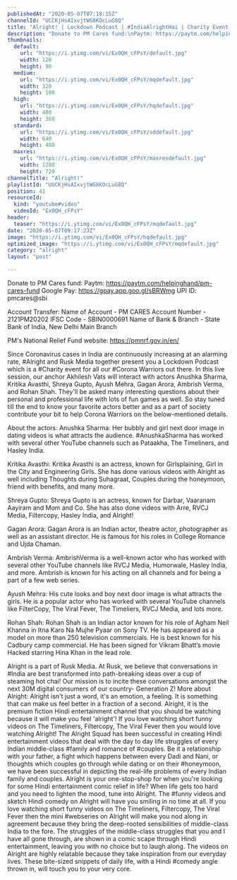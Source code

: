 ```yaml
---
publishedAt: "2020-05-07T07:18:15Z"
channelId: "UCCKjHsAIxvjtWG8KOcLuG8Q"
title: "Alright! | Lockdown Podcast | #IndiaAlrightHai | Charity Event for Corona Warriors"
description: "Donate to PM Cares fund:\nPaytm: https://paytm.com/helpinghand/pm-cares-fund\nGoogle Pay: https://gpay.app.goo.gl/sBRWmg\nUPI ID: pmcares@sbi\n\nAccount Transfer: \nName of Account - PM CARES\nAccount Number - 2121PM20202\nIFSC Code - SBIN0000691\nName of Bank & Branch - State Bank of India, New Delhi Main Branch\n\nPM's National Relief Fund website: https://pmnrf.gov.in/en/\n\nSince Coronavirus cases in India are continuously increasing at an alarming rate, #Alright and Rusk Media together present you a Lockdown Podcast which is a #Charity event for all our #Corona Warriors out there. In this live session, our anchor Akhilesh Vats will interact with actors Anushka Sharma, Kritika Avasthi, Shreya Gupto, Ayush Mehra, Gagan Arora, Ambrish Verma, and Rohan Shah. They'll be asked many interesting questions about their personal and professional life with lots of fun games as well. So stay tuned till the end to know your favorite actors better and as a part of society contribute your bit to help Corona Warriors on the below-mentioned details.\n\nAbout the actors:\nAnushka Sharma: Her bubbly and girl next door image in dating videos is what attracts the audience. #AnushkaSharma has worked with several other YouTube channels such as Pataakha, The Timeliners, and Hasley India. \n\nKritika Avasthi: Kritika Avasthi is an actress, known for Girlsplaining, Girl in the City and Engineering Girls. She has done various videos with Alright as well including Thoughts during Suhagraat, Couples during the honeymoon, friend with benefits, and many more. \n\nShreya Gupto: Shreya Gupto is an actress, known for Darbar, Vaaranam Aayiram and Mom and Co. She has also done videos with Arre, RVCJ Media, Filtercopy, Hasley India, and Alright!\n\nGagan Arora: Gagan Arora is an Indian actor, theatre actor, photographer as well as an assistant director. He is famous for his roles in College Romance and Ujda Chaman. \n\nAmbrish Verma: AmbrishVerma is a well-known actor who has worked with several other YouTube channels like RVCJ Media, Humorwale, Hasley India, and more. Ambrish is known for his acting on all channels and for being a part of a few web series. \n\nAyush Mehra: His cute looks and boy next door image is what attracts the girls. He is a popular actor who has worked with several YouTube channels like FilterCopy, The Viral Fever, The Timeliers, RVCJ Media, and lots more. \n\nRohan Shah: Rohan Shah is an Indian actor known for his role of Agham Neil Khanna in Itna Karo Na Mujhe Pyaar on Sony TV. He has appeared as a model on more than 250 television commercials. He is best known for his Cadbury camp commercial. He has been signed for Vikram Bhatt’s movie Hacked starring Hina Khan in the lead role. \n\nAlright is a part of Rusk Media. At Rusk, we believe that conversations in #India are best transformed into path-breaking ideas over a cup of steaming hot chai! Our mission is to incite these conversations amongst the next 30M digital consumers of our country- Generation Z! \nMore about Alright: Alright isn't just a word, it's an emotion, a feeling. It is something that can make us feel better in a fraction of a second. Alright, it is the premium fiction Hindi entertainment channel that you should be watching because it will make you feel 'alright'! If you love watching short funny videos on The Timeliners, Filtercopy, The Viral Fever then you would love watching Alright!\nThe Alright Squad has been successful in creating  Hindi entertainment videos that deal with the day to day life struggles of every Indian middle-class #family and romance of #couples. Be it a relationship with your father, a fight which happens between every Dadi and Nani, or thoughts which couples go through while dating or on their #honeymoon, we have been successful in depicting the real-life problems of every Indian family and couples. \nAlright is your one-stop-shop for when you're looking for some Hindi entertainment comic relief in life? When life gets too hard and you need to lighten the mood, tune into Alright. The #funny videos and sketch Hindi comedy on Alright will have you smiling in no time at all. If you love watching short funny videos on The Timeliners, Filtercopy, The Viral Fever then the mini #webseries on Alright will make you nod along in agreement because they bring the deep-rooted sensibilities of middle-class India to the fore. The struggles of the middle-class struggles that you and I have all gone through, are shown in a comic scape through Hindi entertainment, leaving you with no choice but to laugh along. \nThe videos on Alright are highly relatable because they take inspiration from our everyday lives. These bite-sized snippets of daily life, with a Hindi #comedy angle thrown in, will touch you to your very core."
thumbnails:
  default:
    url: "https://i.ytimg.com/vi/Ex0QH_cFPsY/default.jpg"
    width: 120
    height: 90
  medium:
    url: "https://i.ytimg.com/vi/Ex0QH_cFPsY/mqdefault.jpg"
    width: 320
    height: 180
  high:
    url: "https://i.ytimg.com/vi/Ex0QH_cFPsY/hqdefault.jpg"
    width: 480
    height: 360
  standard:
    url: "https://i.ytimg.com/vi/Ex0QH_cFPsY/sddefault.jpg"
    width: 640
    height: 480
  maxres:
    url: "https://i.ytimg.com/vi/Ex0QH_cFPsY/maxresdefault.jpg"
    width: 1280
    height: 720
channelTitle: "Alright!"
playlistId: "UUCKjHsAIxvjtWG8KOcLuG8Q"
position: 41
resourceId:
  kind: "youtube#video"
  videoId: "Ex0QH_cFPsY"
header:
  teaser: "https://i.ytimg.com/vi/Ex0QH_cFPsY/mqdefault.jpg"
date: "2020-05-07T09:17:23Z"
image: "https://i.ytimg.com/vi/Ex0QH_cFPsY/hqdefault.jpg"
optimized_image: "https://i.ytimg.com/vi/Ex0QH_cFPsY/mqdefault.jpg"
category: "alright"
layout: "post"

---
```

Donate to PM Cares fund:
Paytm: https://paytm.com/helpinghand/pm-cares-fund
Google Pay: https://gpay.app.goo.gl/sBRWmg
UPI ID: pmcares@sbi

Account Transfer: 
Name of Account - PM CARES
Account Number - 2121PM20202
IFSC Code - SBIN0000691
Name of Bank & Branch - State Bank of India, New Delhi Main Branch

PM's National Relief Fund website: https://pmnrf.gov.in/en/

Since Coronavirus cases in India are continuously increasing at an alarming rate, #Alright and Rusk Media together present you a Lockdown Podcast which is a #Charity event for all our #Corona Warriors out there. In this live session, our anchor Akhilesh Vats will interact with actors Anushka Sharma, Kritika Avasthi, Shreya Gupto, Ayush Mehra, Gagan Arora, Ambrish Verma, and Rohan Shah. They'll be asked many interesting questions about their personal and professional life with lots of fun games as well. So stay tuned till the end to know your favorite actors better and as a part of society contribute your bit to help Corona Warriors on the below-mentioned details.

About the actors:
Anushka Sharma: Her bubbly and girl next door image in dating videos is what attracts the audience. #AnushkaSharma has worked with several other YouTube channels such as Pataakha, The Timeliners, and Hasley India. 

Kritika Avasthi: Kritika Avasthi is an actress, known for Girlsplaining, Girl in the City and Engineering Girls. She has done various videos with Alright as well including Thoughts during Suhagraat, Couples during the honeymoon, friend with benefits, and many more. 

Shreya Gupto: Shreya Gupto is an actress, known for Darbar, Vaaranam Aayiram and Mom and Co. She has also done videos with Arre, RVCJ Media, Filtercopy, Hasley India, and Alright!

Gagan Arora: Gagan Arora is an Indian actor, theatre actor, photographer as well as an assistant director. He is famous for his roles in College Romance and Ujda Chaman. 

Ambrish Verma: AmbrishVerma is a well-known actor who has worked with several other YouTube channels like RVCJ Media, Humorwale, Hasley India, and more. Ambrish is known for his acting on all channels and for being a part of a few web series. 

Ayush Mehra: His cute looks and boy next door image is what attracts the girls. He is a popular actor who has worked with several YouTube channels like FilterCopy, The Viral Fever, The Timeliers, RVCJ Media, and lots more. 

Rohan Shah: Rohan Shah is an Indian actor known for his role of Agham Neil Khanna in Itna Karo Na Mujhe Pyaar on Sony TV. He has appeared as a model on more than 250 television commercials. He is best known for his Cadbury camp commercial. He has been signed for Vikram Bhatt’s movie Hacked starring Hina Khan in the lead role. 

Alright is a part of Rusk Media. At Rusk, we believe that conversations in #India are best transformed into path-breaking ideas over a cup of steaming hot chai! Our mission is to incite these conversations amongst the next 30M digital consumers of our country- Generation Z! 
More about Alright: Alright isn't just a word, it's an emotion, a feeling. It is something that can make us feel better in a fraction of a second. Alright, it is the premium fiction Hindi entertainment channel that you should be watching because it will make you feel 'alright'! If you love watching short funny videos on The Timeliners, Filtercopy, The Viral Fever then you would love watching Alright!
The Alright Squad has been successful in creating  Hindi entertainment videos that deal with the day to day life struggles of every Indian middle-class #family and romance of #couples. Be it a relationship with your father, a fight which happens between every Dadi and Nani, or thoughts which couples go through while dating or on their #honeymoon, we have been successful in depicting the real-life problems of every Indian family and couples. 
Alright is your one-stop-shop for when you're looking for some Hindi entertainment comic relief in life? When life gets too hard and you need to lighten the mood, tune into Alright. The #funny videos and sketch Hindi comedy on Alright will have you smiling in no time at all. If you love watching short funny videos on The Timeliners, Filtercopy, The Viral Fever then the mini #webseries on Alright will make you nod along in agreement because they bring the deep-rooted sensibilities of middle-class India to the fore. The struggles of the middle-class struggles that you and I have all gone through, are shown in a comic scape through Hindi entertainment, leaving you with no choice but to laugh along. 
The videos on Alright are highly relatable because they take inspiration from our everyday lives. These bite-sized snippets of daily life, with a Hindi #comedy angle thrown in, will touch you to your very core.